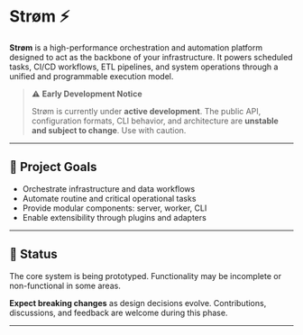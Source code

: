 # Strøm ⚡

**Strøm** is a high-performance orchestration and automation platform designed to act as the backbone of your infrastructure. It powers scheduled tasks, CI/CD workflows, ETL pipelines, and system operations through a unified and programmable execution model.

> ⚠️ **Early Development Notice**
>
> Strøm is currently under **active development**. The public API, configuration formats, CLI behavior, and architecture are **unstable and subject to change**. Use with caution.

---

## 🔧 Project Goals

- Orchestrate infrastructure and data workflows
- Automate routine and critical operational tasks
- Provide modular components: server, worker, CLI
- Enable extensibility through plugins and adapters

---

## 🚧 Status

The core system is being prototyped. Functionality may be incomplete or non-functional in some areas.

**Expect breaking changes** as design decisions evolve. Contributions, discussions, and feedback are welcome during this phase.

---



